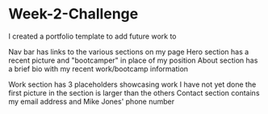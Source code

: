 # Week-2-Challenge
I created a portfolio template to add future work to

Nav bar has links to the various sections on my page
Hero section has a recent picture and "bootcamper" in place of my position
About section has a brief bio with my recent work/bootcamp information

Work section has 3 placeholders showcasing work I have not yet done
  the first picture in the section is larger than the others
Contact section contains my email address and Mike Jones' phone number
